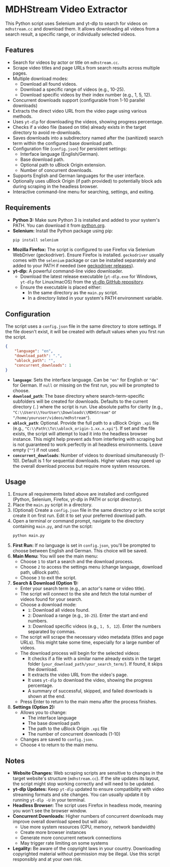 # MDHStream Video Extractor

This Python script uses Selenium and yt-dlp to search for videos on `mdhstream.cc` and download them. It allows downloading all videos from a search result, a specific range, or individually selected videos.

## Features

*   Search for videos by actor or title on `mdhstream.cc`.
*   Scrape video titles and page URLs from search results across multiple pages.
*   Multiple download modes:
    *   Download all found videos.
    *   Download a specific range of videos (e.g., 10-25).
    *   Download specific videos by their index number (e.g., 1, 5, 12).
*   Concurrent downloads support (configurable from 1-10 parallel downloads)
*   Extracts the direct video URL from the video page using various methods.
*   Uses `yt-dlp` for downloading the videos, showing progress percentage.
*   Checks if a video file (based on title) already exists in the target directory to avoid re-downloads.
*   Saves downloads into a subdirectory named after the (sanitized) search term within the configured base download path.
*   Configuration file (`config.json`) for persistent settings:
    *   Interface language (English/German).
    *   Base download path.
    *   Optional path to uBlock Origin extension.
    *   Number of concurrent downloads.
*   Supports English and German languages for the user interface.
*   Optionally uses uBlock Origin (if path provided) to potentially block ads during scraping in the headless browser.
*   Interactive command-line menu for searching, settings, and exiting.

## Requirements

*   **Python 3:** Make sure Python 3 is installed and added to your system's PATH. You can download it from [python.org](https://www.python.org/).
*   **Selenium:** Install the Python package using pip:
    ```sh
    pip install selenium
    ```
*   **Mozilla Firefox:** The script is configured to use Firefox via Selenium WebDriver (geckodriver). Ensure Firefox is installed. `geckodriver` usually comes with the `selenium` package or can be installed separately and added to your PATH if needed (see [geckodriver releases](https://github.com/mozilla/geckodriver/releases)).
*   **yt-dlp:** A powerful command-line video downloader.
    *   Download the latest release executable (`yt-dlp.exe` for Windows, `yt-dlp` for Linux/macOS) from the [yt-dlp GitHub repository](https://github.com/yt-dlp/yt-dlp/releases).
    *   Ensure the executable is placed either:
        *   In the same directory as the `main.py` script.
        *   In a directory listed in your system's PATH environment variable.

## Configuration

The script uses a `config.json` file in the same directory to store settings. If the file doesn't exist, it will be created with default values when you first run the script.

```json
{
    "language": "en",
    "download_path": ".",
    "ublock_path": "",
    "concurrent_downloads": 1
}
```

*   **`language`**: Sets the interface language. Can be `"en"` for English or `"de"` for German. If `null` or missing on the first run, you will be prompted to choose.
*   **`download_path`**: The base directory where search-term-specific subfolders will be created for downloads. Defaults to the current directory (`.`) where the script is run. Use absolute paths for clarity (e.g., `"C:\\Users\\YourUser\\Downloads\\MDHStream"` or `"/home/youruser/videos/mdhstream"`).
*   **`ublock_path`**: Optional. Provide the full path to a uBlock Origin `.xpi` file (e.g., `"C:\\Path\\To\\ublock_origin-1.xx.x.xpi"`). If set and the file exists, the script will attempt to load it into the headless browser instance. This might help prevent ads from interfering with scraping but is not guaranteed to work perfectly in all headless environments. Leave empty (`""`) if not used.
*   **`concurrent_downloads`**: Number of videos to download simultaneously (1-10). Default is 1 for sequential downloads. Higher values may speed up the overall download process but require more system resources.

## Usage

1.  Ensure all requirements listed above are installed and configured (Python, Selenium, Firefox, yt-dlp in PATH or script directory).
2.  Place the `main.py` script in a directory.
3.  (Optional) Create a `config.json` file in the same directory or let the script create it on first run. Edit it to set your preferred download path.
4.  Open a terminal or command prompt, navigate to the directory containing `main.py`, and run the script:
    ```sh
    python main.py
    ```
5.  **First Run:** If no language is set in `config.json`, you'll be prompted to choose between English and German. This choice will be saved.
6.  **Main Menu:** You will see the main menu:
    *   Choose `1` to start a search and the download process.
    *   Choose `2` to access the settings menu (change language, download path, uBlock path).
    *   Choose `3` to exit the script.
7.  **Search & Download (Option 1):**
    *   Enter your search term (e.g., an actor's name or video title).
    *   The script will connect to the site and fetch the total number of videos found for your search.
    *   Choose a download mode:
        *   `1`: Download all videos found.
        *   `2`: Download a range (e.g., `10-25`). Enter the start and end numbers.
        *   `3`: Download specific videos (e.g., `1, 5, 12`). Enter the numbers separated by commas.
    *   The script will scrape the necessary video metadata (titles and page URLs). This might take some time, especially for a large number of videos.
    *   The download process will begin for the selected videos:
        *   It checks if a file with a similar name already exists in the target folder (`your_download_path/your_search_term/`). If found, it skips the download.
        *   It extracts the video URL from the video's page.
        *   It uses `yt-dlp` to download the video, showing the progress percentage.
        *   A summary of successful, skipped, and failed downloads is shown at the end.
    *   Press Enter to return to the main menu after the process finishes.
8.  **Settings (Option 2):**
    *   Allows you to change:
        - The interface language
        - The base download path
        - The path to the uBlock Origin `.xpi` file
        - The number of concurrent downloads (1-10)
    *   Changes are saved to `config.json`.
    *   Choose `4` to return to the main menu.

## Notes

*   **Website Changes:** Web scraping scripts are sensitive to changes in the target website's structure (`mdhstream.cc`). If the site updates its layout, the script might stop working correctly and will need to be updated.
*   **yt-dlp Updates:** Keep `yt-dlp` updated to ensure compatibility with video streaming formats and site changes. You can usually update it by running `yt-dlp -U` in your terminal.
*   **Headless Browser:** The script uses Firefox in headless mode, meaning you won't see the browser window.
*   **Concurrent Downloads:** Higher numbers of concurrent downloads may improve overall download speed but will also:
    * Use more system resources (CPU, memory, network bandwidth)
    * Create more browser instances
    * Generate more concurrent network connections
    * May trigger rate limiting on some systems
*   **Legality:** Be aware of the copyright laws in your country. Downloading copyrighted material without permission may be illegal. Use this script responsibly and at your own risk.
